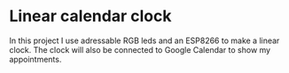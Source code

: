 # Linear calendar clock
In this project I use adressable RGB leds and an ESP8266 to make a linear clock. The clock will also be connected to Google Calendar to show my appointments.
